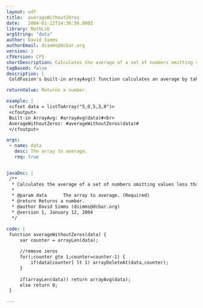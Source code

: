 ```yaml
---
layout: udf
title:  averageWithoutZeros
date:   2004-01-12T14:36:58.000Z
library: MathLib
argString: "data"
author: David Simms
authorEmail: dsimms@dcbar.org
version: 1
cfVersion: CF5
shortDescription: Calculates the average of a set of numbers omitting values less than 1 from that average.
tagBased: false
description: |
 ColdFusion's built-in arrayAvg() function calculates an average by taking the sum of a set of numbers and then dividing that sum by the total count of the numbers. When the set of numbers contains one or more zeros, this produces an inaccurate average when the developer wishes to average only those values which are greater than or equal to 1.

returnValue: Returns a number.

example: |
 <cfset data = listToArray("5,0,5,3,0")>
 <cfoutput>
 Built-in ArrayAvg: #arrayAvg(data)#<br>
 AverageWithoutZeros: #averageWithoutZeros(data)#
 </cfoutput>

args:
 - name: data
   desc: The array to average.
   req: true


javaDoc: |
 /**
  * Calculates the average of a set of numbers omitting values less than 1 from that average.
  * 
  * @param data      The array to average. (Required)
  * @return Returns a number. 
  * @author David Simms (dsimms@dcbar.org) 
  * @version 1, January 12, 2004 
  */

code: |
 function averageWithoutZeros(data) {
     var counter = arrayLen(data);
     
     //remove zeros
     for(;counter gte 1;counter=counter-1) {
         if(data[counter] lt 1) arrayDeleteAt(data,counter);
     } 
 
     if(arrayLen(data)) return arrayAvg(data);
     else return 0;
 }

---
```


